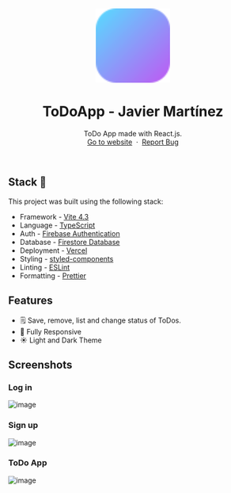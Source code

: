
<h1 align="center">
  <div align="center">
    <img alt="ToDoApp logo" src="./public/favicon.svg" height="150px" width="auto"/>
  </div>
  <br/>
  ToDoApp - Javier Martínez
</h1>
<p align="center">
    ToDo App made with React.js.
    <br />
    <a href="https://todo-app-javiermrtnez.vercel.app/">Go to website</a>&nbsp;
    ·
    &nbsp;<a href="https://github.com/javiermrtnez/todo-app/issues">Report Bug</a>
  </p>
<br/>

## Stack 🚀
This project was built using the following stack:

-   Framework -  [Vite 4.3](https://vitejs.dev/)
-   Language -  [TypeScript](https://www.typescriptlang.org/)
-   Auth -  [Firebase Authentication](https://firebase.google.com/docs/auth/)
-   Database -  [Firestore Database](https://firebase.google.com/docs/firestore/)
-   Deployment -  [Vercel](https://vercel.com/docs/concepts/next.js/overview)
-   Styling -  [styled-components](https://styled-components.com/)
-   Linting -  [ESLint](https://eslint.org/)
-   Formatting -  [Prettier](https://prettier.io/)

## Features
* 🗒 Save, remove, list and change status of ToDos.
* 📱 Fully Responsive
* ☀️ Light and Dark Theme

## Screenshots
### Log in
![image](https://user-images.githubusercontent.com/121065277/234902437-0f56c3ea-dfb7-4cd9-9f90-23678b0f2f0a.png)

### Sign up
![image](https://user-images.githubusercontent.com/121065277/234902508-c9b556c9-7e5b-42c3-b612-b1be4cd64cbf.png)

### ToDo App
![image](https://user-images.githubusercontent.com/121065277/234903626-fce83f4e-03da-4ee0-8f85-401dce199697.png)

